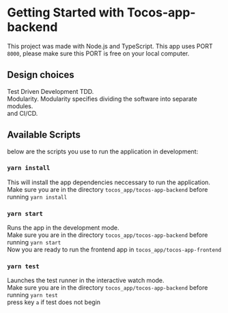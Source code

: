 # Getting Started with Tocos-app-backend

This project was made with Node.js and TypeScript.
This app uses PORT `8000`, please make sure this PORT is free on your local computer.

## Design choices

Test Driven Development TDD.\
Modularity. Modularity specifies dividing the software into separate modules.\
and CI/CD.

## Available Scripts

below are the scripts you use to run the application in development:

### `yarn install`

This will install the app dependencies neccessary to run the application.
Make sure you are in the directory `tocos_app/tocos-app-backend` before running `yarn install`

### `yarn start`

Runs the app in the development mode.\
Make sure you are in the directory `tocos_app/tocos-app-backend` before running `yarn start`\
Now you are ready to run the frontend app in `tocos_app/tocos-app-frontend` 

### `yarn test`

Launches the test runner in the interactive watch mode.\
Make sure you are in the directory `tocos_app/tocos-app-backend` before running `yarn test`\
press key `a` if test does not begin